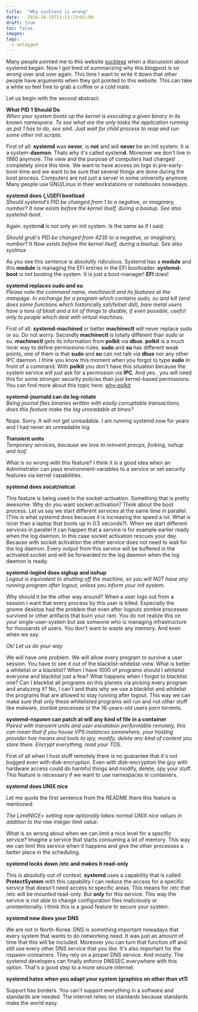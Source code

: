 ```yaml
---
title:  "Why suckless is wrong"
date:   2016-10-19T13:13:13+01:00
draft: true
toc: false
images:
tags:
  - untagged
---
```


Many people pointed me to this website [suckless](http://suckless.org/sucks/systemd) when a discussion about systemd
began. Now I got tired of summarizing why this blogpost is so wrong over
and over again. This time I want to write it down that other people have
arguments when they got pointed to this website. This can take a while
so feel free to grab a coffee or a cold mate.  
  
Let us begin with the second abstract:  
  
**What PID 1 Should Do**  
*When your system boots up the kernel is executing a given binary in its
known namespace. To see what are the only tasks the application running
as pid 1 has to do, see sinit. Just wait for child process to reap and
run some other init scripts.*  
  
First of all: **systemd** was **never**, is **not** and will **never**
be an init system. It is a system-**daemon**. Thats why it's called
system**d**. Moreover we don't live in 1980 anymore. The view and the
purpose of computers had changed completely since this time. We want to
have access on logs in pre-early-boot-time and we want to be sure that
several things are done during the boot process. Computers are not just
a server in some university anymore. Many people use GNU/Linux in their
workstations or notebooks nowadays.  

**systemd does {,U}EFI bootload**  
*Should systemd’s PID be changed from 1 to a negative, or imaginary,
number? It now exists before the kernel itself, during a bootup. See
also systemd-boot.*  
  
Again. system**d** is not only an init system. Is the same as if I said:
  
*Should grub's PID be changed from 4235 to a negative, or imaginary,
number? It Now exists before the kernel itself, during a bootup. See
also syslinux*  
  
As you see this sentence is absolutly ridiculous. Systemd has a
**module** and this **module** is managing the EFI entries in the EFI
bootloader. **systemd-boot** is not booting the system. It is just a
boot-manager! **EFI** does!  
  
**systemd replaces sudo and su**  
*Please note the command name, machinectl and its features at the
manpage. In exchange for a program which contains sudo, su and kill (and
does some functions which historically ssh/telnet did), bare metal users
have a tons of bloat and a lot of things to disable, if even possible,
useful only to people which deal with virtual machines.*  
  
First of all: **systemd-machined** or better **machinectl** will never
replace sudo or su. Do not worry. Secondly **machinectl** is totally
different than sudo or su. **machinectl** gets its information from
**polkit** via **dbus**. **polkit** is a much nicer way to define
permissions-rules. **sudo** and **su** has different weak points, one of
them is that **sudo** and **su** can not talk via **dbus** nor any other
IPC daemon. I think you know this moment when you forgot to type
**sudo** in front of a command. With **polkit** you don't have this
situation because the system service will just ask for a permission via
**IPC**. And yes.. you will need this for some stronger security
policies than just kernel-based permissions. You can find more about
this topic here:
[why-polkit](https://www.collabora.com/about-us/blog/2015/06/08/why-polkit-(or,-how-to-mount-a-disk-on-modern-linux))  
  
**systemd-journald can do log-rotate**  
*Being journal files binaries written with easily corruptable
transactions, does this feature make the log unreadable at times?*  
  
Nope. Sorry. It will not get unreadable. I am running systemd now for
years and I had never an unreadable log.  
  
**Transient units**  
*Temporary services, because we love to reinvent procps, forking, nohup
and lsof.*  
  
What is so wrong with this feature? I think it is a good idea when an
Administrator can pass environment-variables to a service or set
security features via kernel capabilities.  
  
**systemd does socat/netcat**  
  
This feature is being used in the socket-activation. Something that is
pretty awesome. Why do you want socket-activation? Think about the boot
process. Let us say we start different services at the same time in
parallel. (This is what systemd does because it is increasing the speed
a lot. What is nicer than a laptop that boots up in 0.5 seconds?). When
we start different services in parallel it can happen that a service is
for example earlier ready when the log daemon. In this case socket
activation rescues your day. Because with socket activation the other
service does not need to wait for the log daemon. Every output from this
service will be buffered in the activated socket and will be forwarded
to the log daemon when the log daemon is ready. 
  
**systemd-logind does sighup and nohup**  
*Logout is equivalent to shutting off the machine, so you will NOT have
any running program after logout, unless you inform your init system.*
  
Why should it be the other way around? When a user logs out from a
session I want that every process by this user is killed. Especially the
gnome desktop had the problem that even after logouts zombie processes
survived or other artifacts that burn your ram. You do not realize this
on your single-user-system but ask someone who is managing
infrastructure for thousands of users. You don't want to waste any
memory. And even when we say:  
  
*Ok! Let us do your way*
  
We will have one problem. We will allow every program to survive a user
session. You have to see it out of the blacklist-whitelist-view.
What is better a whitelist or a blacklist?
When I have 1000 of programs should I whitelist everyone and blacklist
just a few? What happens when I forgot to blacklist one? Can I blacklist
all programs on this planets via picking every program and analyzing it?
No, I can't and thats why we use a blacklist and whitelist the programs
that are allowed to stay running after logout. This way we can make sure
that only these whitelisted programs will run and not other stuff like
malware, zombie processes or the 16-years-old users porn torrents.  
  
**systemd-nspawn can patch at will any kind of file in a container**  
*Paired with transient units and user escalation performable remotely,
this can mean that if you house VPS instances somewhere, your hosting
provider has means and tools to spy, modify, delete any kind of content
you store there. Encrypt everything, read your TOS.*  
  
First of all when I host stuff remotely there is no guarantee that it's
not bugged even with disk-encryption. Even with disk-encryption the guy
with hardware access could do harmful things and modify, delete, spy
your stuff. This feature is necessary if we want to use namespaces in
containers.  
  
**systemd does UNIX nice**  
  
Let me quote the first sentence from the README there this feature is
mentioned:  
  
*The LimitNICE= setting now optionally takes normal UNIX nice values
in addition to the raw integer limit value.*  
  
What is so wrong about when we can limit a nice level for a specific
service? Imagine a service that starts consuming a lot of memory. This
way we can limit this service when it happens and give the other
processes a better place in the scheduling.  
  
**systemd locks down /etc and makes it read-only**  
  
This is absolutly out of context. **systemd** uses a capability that is
called **ProtectSystem** with this capability I can reduce the access
for a specific service that doesn't need access to specific areas. This
means for /etc that /etc will be mounted read-only. But **only** for
this service. This way the service is not able to change configuration
files maliciously or unintentionally. I think this is a good feature to
secure your system.  
  
**systemd now does your DNS**  
  
We are not in North-Korea. DNS is something important nowadays that
every system that wants to do networking need. It was just an amount of
time that this will be included. Moreover you can turn that function off
and still use every other DNS service that you like. It's also important
for the nspawn-containers. They rely on a proper DNS service. And
mostly: The systemd developers can finally enforce DNSSEC everywhere
with this option. That's a good step to a more secure internet.  
  
**systemd hates when you adapt your system (graphics on other than
vt1)**  
  
Support has borders. You can't support everything in a software and
standards are needed. The internet relies on standards because standards
make the world easy.  
  


